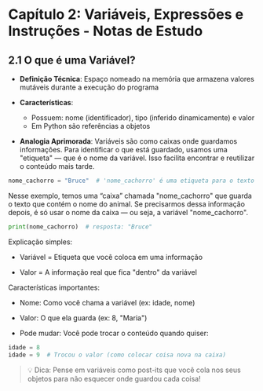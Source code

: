# Capítulo 2: Variáveis, Expressões e Instruções - Notas de Estudo

## 2.1 O que é uma Variável?
- **Definição Técnica**: Espaço nomeado na memória que armazena valores mutáveis durante a execução do programa

- **Características**:
  - Possuem: nome (identificador), tipo (inferido dinamicamente) e valor
  - Em Python são referências a objetos

- **Analogia Aprimorada**: 
Variáveis são como caixas onde guardamos informações.
Para identificar o que está guardado, usamos uma "etiqueta" — que é o nome da variável. Isso facilita encontrar e reutilizar o conteúdo mais tarde.

```python
nome_cachorro = "Bruce"  # 'nome_cachorro' é uma etiqueta para o texto
```
Nesse exemplo, temos uma “caixa” chamada "nome_cachorro" que guarda o texto que contém o nome do animal. Se precisarmos dessa informação depois, é só usar o nome da caixa — ou seja, a variável "nome_cachorro".
```python
print(nome_cachorro)  # resposta: "Bruce"
```

Explicação simples:

 - Variável = Etiqueta que você coloca em uma informação

 - Valor = A informação real que fica "dentro" da variável

Características importantes:

 - Nome: Como você chama a variável (ex: idade, nome)

 - Valor: O que ela guarda (ex: 8, "Maria")

 - Pode mudar: Você pode trocar o conteúdo quando quiser:

```python
idade = 8
idade = 9  # Trocou o valor (como colocar coisa nova na caixa)
```
> 💡 Dica: Pense em variáveis como post-its que você cola nos seus objetos para não esquecer onde guardou cada coisa!

